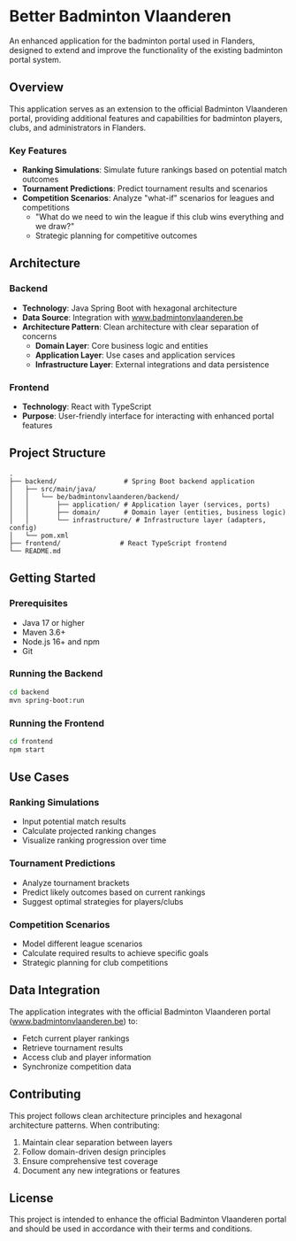 # Better Badminton Vlaanderen

An enhanced application for the badminton portal used in Flanders, designed to extend and improve the functionality of the existing badminton portal system.

## Overview

This application serves as an extension to the official Badminton Vlaanderen portal, providing additional features and capabilities for badminton players, clubs, and administrators in Flanders.

### Key Features

- **Ranking Simulations**: Simulate future rankings based on potential match outcomes
- **Tournament Predictions**: Predict tournament results and scenarios
- **Competition Scenarios**: Analyze "what-if" scenarios for leagues and competitions
  - "What do we need to win the league if this club wins everything and we draw?"
  - Strategic planning for competitive outcomes

## Architecture

### Backend
- **Technology**: Java Spring Boot with hexagonal architecture
- **Data Source**: Integration with www.badmintonvlaanderen.be
- **Architecture Pattern**: Clean architecture with clear separation of concerns
  - **Domain Layer**: Core business logic and entities
  - **Application Layer**: Use cases and application services
  - **Infrastructure Layer**: External integrations and data persistence

### Frontend
- **Technology**: React with TypeScript
- **Purpose**: User-friendly interface for interacting with enhanced portal features

## Project Structure

```
.
├── backend/                 # Spring Boot backend application
│   ├── src/main/java/
│   │   └── be/badmintonvlaanderen/backend/
│   │       ├── application/ # Application layer (services, ports)
│   │       ├── domain/      # Domain layer (entities, business logic)
│   │       └── infrastructure/ # Infrastructure layer (adapters, config)
│   └── pom.xml
├── frontend/               # React TypeScript frontend
└── README.md
```

## Getting Started

### Prerequisites
- Java 17 or higher
- Maven 3.6+
- Node.js 16+ and npm
- Git

### Running the Backend
```bash
cd backend
mvn spring-boot:run
```

### Running the Frontend
```bash
cd frontend
npm start
```

## Use Cases

### Ranking Simulations
- Input potential match results
- Calculate projected ranking changes
- Visualize ranking progression over time

### Tournament Predictions
- Analyze tournament brackets
- Predict likely outcomes based on current rankings
- Suggest optimal strategies for players/clubs

### Competition Scenarios
- Model different league scenarios
- Calculate required results to achieve specific goals
- Strategic planning for club competitions

## Data Integration

The application integrates with the official Badminton Vlaanderen portal (www.badmintonvlaanderen.be) to:
- Fetch current player rankings
- Retrieve tournament results
- Access club and player information
- Synchronize competition data

## Contributing

This project follows clean architecture principles and hexagonal architecture patterns. When contributing:

1. Maintain clear separation between layers
2. Follow domain-driven design principles
3. Ensure comprehensive test coverage
4. Document any new integrations or features

## License

This project is intended to enhance the official Badminton Vlaanderen portal and should be used in accordance with their terms and conditions.